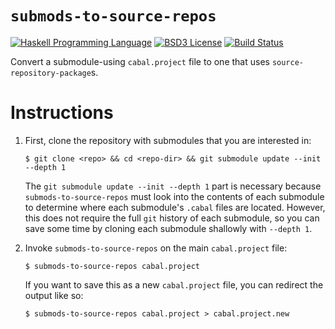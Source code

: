 # `submods-to-source-repos`
[![Haskell Programming Language](https://img.shields.io/badge/language-Haskell-blue.svg)][Haskell.org]
[![BSD3 License](http://img.shields.io/badge/license-BSD3-brightgreen.svg)][tl;dr Legal: BSD3]
[![Build Status](https://github.com/RyanGlScott/submods-to-source-repos/workflows/Haskell-CI/badge.svg)](https://github.com/RyanGlScott/submods-to-source-repos/actions?query=workflow%3AHaskell-CI)

[Haskell.org]:
  http://www.haskell.org
  "The Haskell Programming Language"
[tl;dr Legal: BSD3]:
  https://tldrlegal.com/license/bsd-3-clause-license-%28revised%29
  "BSD 3-Clause License (Revised)"

Convert a submodule-using `cabal.project` file to one that uses `source-repository-package`s.

# Instructions

1. First, clone the repository with submodules that you are interested in:

   ```
   $ git clone <repo> && cd <repo-dir> && git submodule update --init --depth 1
   ```

   The `git submodule update --init --depth 1` part is necessary because
   `submods-to-source-repos` must look into the contents of each submodule to
   determine where each submodule's `.cabal` files are located. However,
   this does not require the full `git` history of each submodule, so you can
   save some time by cloning each submodule shallowly with `--depth 1`.

2. Invoke `submods-to-source-repos` on the main `cabal.project` file:

   ```
   $ submods-to-source-repos cabal.project
   ```

   If you want to save this as a new `cabal.project` file, you can redirect the
   output like so:

   ```
   $ submods-to-source-repos cabal.project > cabal.project.new
   ```
